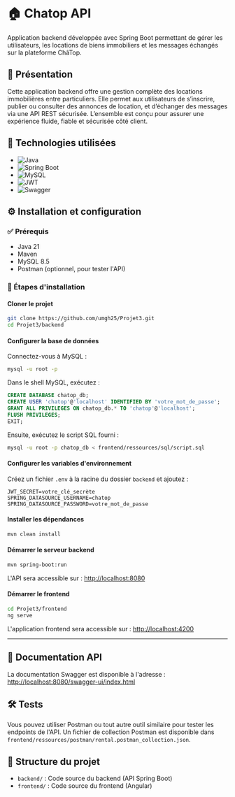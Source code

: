 # 🏠 Chatop API

Application backend développée avec Spring Boot permettant de gérer les utilisateurs, les locations de biens immobiliers et les messages échangés sur la plateforme ChâTop.

## 📌 Présentation

Cette application backend offre une gestion complète des locations immobilières entre particuliers. Elle permet aux utilisateurs de s’inscrire, publier ou consulter des annonces de location, et d’échanger des messages via une API REST sécurisée. L’ensemble est conçu pour assurer une expérience fluide, fiable et sécurisée côté client.

## 🚀 Technologies utilisées

- ![Java](https://img.shields.io/badge/Java-21-red?logo=openjdk&logoColor=white)
- ![Spring Boot](https://img.shields.io/badge/Spring%20Boot-3.4.3-brightgreen?logo=spring&logoColor=white)
- ![MySQL](https://img.shields.io/badge/MySQL-8.5-blue?logo=mysql&logoColor=white)
- ![JWT](https://img.shields.io/badge/JWT-Security-yellow?logo=jsonwebtokens&logoColor=white)
- ![Swagger](https://img.shields.io/badge/Swagger-API-green?logo=swagger&logoColor=white)


## ⚙️ Installation et configuration

### ✅ Prérequis
- Java 21
- Maven
- MySQL 8.5
- Postman (optionnel, pour tester l'API)

### 🔧 Étapes d'installation

####  Cloner le projet
```bash
git clone https://github.com/umgh25/Projet3.git
cd Projet3/backend
```

####  Configurer la base de données
Connectez-vous à MySQL :
```bash
mysql -u root -p
```
Dans le shell MySQL, exécutez :
```sql
CREATE DATABASE chatop_db;
CREATE USER 'chatop'@'localhost' IDENTIFIED BY 'votre_mot_de_passe';
GRANT ALL PRIVILEGES ON chatop_db.* TO 'chatop'@'localhost';
FLUSH PRIVILEGES;
EXIT;
```
Ensuite, exécutez le script SQL fourni :
```bash
mysql -u root -p chatop_db < frontend/ressources/sql/script.sql
```

####  Configurer les variables d'environnement
Créez un fichier `.env` à la racine du dossier `backend` et ajoutez :
```env
JWT_SECRET=votre_clé_secrète
SPRING_DATASOURCE_USERNAME=chatop
SPRING_DATASOURCE_PASSWORD=votre_mot_de_passe
```

####  Installer les dépendances
```bash
mvn clean install
```

####  Démarrer le serveur backend
```bash
mvn spring-boot:run
```
L'API sera accessible sur : [http://localhost:8080](http://localhost:8080)

####  Démarrer le frontend
```bash
cd Projet3/frontend
ng serve
```
L'application frontend sera accessible sur : [http://localhost:4200](http://localhost:4200)

---

## 📝 Documentation API
La documentation Swagger est disponible à l'adresse : [http://localhost:8080/swagger-ui/index.html](http://localhost:8080/swagger-ui/index.html)

## 🛠️ Tests
Vous pouvez utiliser Postman ou tout autre outil similaire pour tester les endpoints de l'API. Un fichier de collection Postman est disponible dans `frontend/ressources/postman/rental.postman_collection.json`.

## 📂 Structure du projet
- `backend/` : Code source du backend (API Spring Boot)
- `frontend/` : Code source du frontend (Angular)
